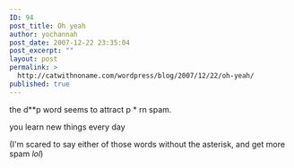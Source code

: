 ```yaml
---
ID: 94
post_title: Oh yeah
author: yochannah
post_date: 2007-12-22 23:35:04
post_excerpt: ""
layout: post
permalink: >
  http://catwithnoname.com/wordpress/blog/2007/12/22/oh-yeah/
published: true
---
```

 the d**p word seems to attract p * rn spam.

 you learn new things every day

 (I'm scared to say either of those words without the asterisk, and get more spam *lol*)